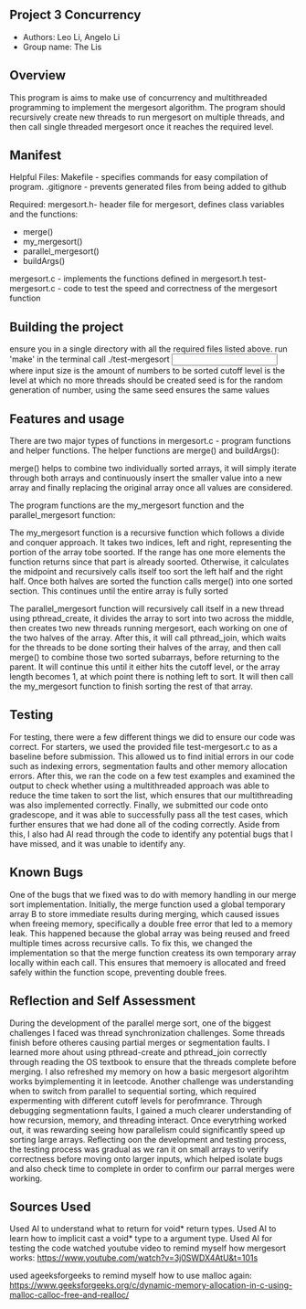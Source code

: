 ## Project 3 Concurrency

- Authors: Leo Li, Angelo Li
- Group name: The Lis

## Overview

This program is aims to make use of concurrency and multithreaded programming to implement the mergesort algorithm.
The program should recursively create new threads to run mergesort on multiple threads, and then call single threaded
mergesort once it reaches the required level.

## Manifest

Helpful Files:
Makefile - specifies commands for easy compilation of program.
.gitignore - prevents generated files from being added to github

Required:
mergesort.h- header file for mergesort, defines class variables and the functions:

- merge()
- my_mergesort()
- parallel_mergesort()
- buildArgs()

mergesort.c - implements the functions defined in mergesort.h
test-mergesort.c - code to test the speed and correctness of the mergesort function

## Building the project

ensure you in a single directory with all the required files listed above.
run 'make' in the terminal
call ./test-mergesort <input size> <cutoff level> <seed>
where input size is the amount of numbers to be sorted
cutoff level is the level at which no more threads should be created
seed is for the random generation of number, using the same seed ensures the same values

## Features and usage

There are two major types of functions in mergesort.c - program functions and helper functions.
The helper functions are merge() and buildArgs():

merge() helps to combine two individually sorted arrays, it will simply iterate through both arrays and continuously
insert the smaller value into a new array and finally replacing the original array once all values are considered.

The program functions are the my_mergesort function and the parallel_mergesort function:

The my_mergesort function is a recursive function which follows a divide and conquer approach. It takes two indices, left and right,
representing the portion of the array tobe  soorted. If the range has one more elements the function returns since that part is
already soorted. Otherwise, it calculates the midpoint and recursively calls itself too sort the left half and the right half. Once
both halves are sorted the function calls merge() into one sorted section. This continues until the entire array is fully sorted

The parallel_mergesort function will recursively call itself in a new thread using pthread_create, it divides the array to sort
into two across the middle, then creates two new threads running mergesort, each working on one of the two halves of the array.
After this, it will call pthread_join, which waits for the threads to be done sorting their halves of the array, and then call
merge() to combine those two sorted subarrays, before returning to the parent. It will continue this until it either hits the
cutoff level, or the array length becomes 1, at which point there is nothing left to sort. It will then call the my_mergesort
function to finish sorting the rest of that array.

## Testing

For testing, there were a few different things we did to ensure our code was correct. For starters, we used the provided file
test-mergesort.c to as a baseline before submission. This allowed us to find initial errors in our code such as indexing errors,
segmentation faults and other memory allocation errors. After this, we ran the code on a few test examples and examined the output
to check whether using a multithreaded approach was able to reduce the time taken to sort the list, which ensures that our
multithreading was also implemented correctly. Finally, we submitted our code onto gradescope, and it was able to successfully pass
all the test cases, which further ensures that we had done all of the coding correctly. Aside from this, I also had AI read through
the code to identify any potential bugs that I have missed, and it was unable to identify any.

## Known Bugs

One of the bugs that we fixed was to do with memory handling in our merge sort implementation. Initially, 
the merge function used a global temporary array B to store immediate results during merging, which caused 
issues when freeing memory, specifically a double free error that led to a memory leak. This happened because 
the global array was being reused and freed multiple times across recursive calls. To fix this, we changed the 
implementation so that the merge function createss its own temporary array locally within each call. This ensures
that memoery is allocated and freed safely within the function scope, preventing double frees. 

## Reflection and Self Assessment

During the development of the parallel merge sort, one of the biggest challenges I faced was thread synchronization
challenges. Some threads finish before otheres causing partial merges or segmentation faults. I learned more ahout
using pthread-create and pthread_join correctly through reading the OS textbook to ensure that the threads complete
before merging. I also refreshed my memory on how a basic mergesort algorihtm works byimplementing it in leetcode.
Another challenge was understanding when to switch from parallel to sequential sorting, which required 
expermenting with different cutoff levels for perofmrance. Through debugging segmentationn faults, I gained a much clearer
understanding of how recursion, memory, and threading interact. Once everytrhing worked out, it was rewarding seeing how 
parallelism could significantly speed up sorting large arrays. Reflecting oon the development and testing process,
the testing process was gradual as we ran it on small arrays to verify correctness before moving onto larger inputs, which
helped isolate bugs and also check time to complete in order to confirm our parral merges were working.

## Sources Used

Used AI to understand what to return for void* return types.
Used AI to learn how to implicit cast a void* type to a argument type.
Used AI for testing the code
watched youtube video to remind myself how mergesort works:
https://www.youtube.com/watch?v=3j0SWDX4AtU&t=101s

used ageeksforgeeks to remind myself how to use malloc again:
https://www.geeksforgeeks.org/c/dynamic-memory-allocation-in-c-using-malloc-calloc-free-and-realloc/